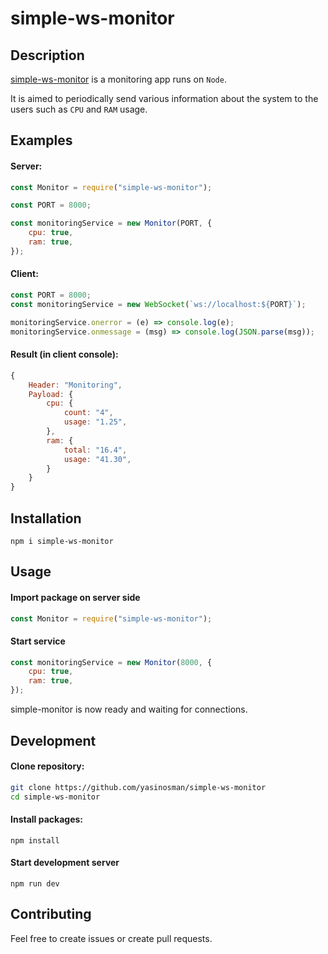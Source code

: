 # simple-ws-monitor

## Description

[simple-ws-monitor](https://github.com/yasinosman/simple-ws-monitor) is a monitoring app runs on `Node`.

It is aimed to periodically send various information
about the system to the users such as `CPU` and `RAM` usage.

## Examples

#### Server:

```javascript
const Monitor = require("simple-ws-monitor");

const PORT = 8000;

const monitoringService = new Monitor(PORT, {
    cpu: true,
    ram: true,
});
```

#### Client:

```javascript
const PORT = 8000;
const monitoringService = new WebSocket(`ws://localhost:${PORT}`);

monitoringService.onerror = (e) => console.log(e);
monitoringService.onmessage = (msg) => console.log(JSON.parse(msg));
```

#### Result (in client console):

```javascript
{
    Header: "Monitoring",
    Payload: {
        cpu: {
            count: "4",
            usage: "1.25",
        },
        ram: {
            total: "16.4",
            usage: "41.30",
        }
    }
}
```

## Installation

`npm i simple-ws-monitor`

## Usage

#### Import package on server side

```javascript
const Monitor = require("simple-ws-monitor");
```

#### Start service

```javascript
const monitoringService = new Monitor(8000, {
    cpu: true,
    ram: true,
});
```

simple-monitor is now ready and waiting for connections.

## Development

#### Clone repository:

```bash
git clone https://github.com/yasinosman/simple-ws-monitor
cd simple-ws-monitor
```

#### Install packages:

```
npm install
```

#### Start development server

```
npm run dev
```

## Contributing

Feel free to create issues or create pull requests.

